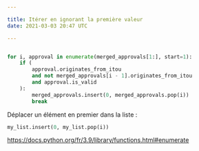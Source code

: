 ```yaml
---

title: Itérer en ignorant la première valeur
date: 2021-03-03 20:47 UTC

---
```


```python

for i, approval in enumerate(merged_approvals[1:], start=1):
    if (
        approval.originates_from_itou
        and not merged_approvals[i - 1].originates_from_itou
        and approval.is_valid
    ):
        merged_approvals.insert(0, merged_approvals.pop(i))
        break
```

Déplacer un élément en premier dans la liste : 
```python
my_list.insert(0, my_list.pop(i))
```

https://docs.python.org/fr/3.9/library/functions.html#enumerate
